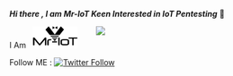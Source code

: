 ***Hi there , I am Mr-IoT Keen Interested in IoT Pentesting*** 👋


I Am &nbsp; <img width="80" alt="Screenshot" src="https://github.com/V33RU/v33ru/blob/main/logo%20in%20illustrator.png">
<img align='right' src="https://github-readme-stats.vercel.app/api?username=v33ru&show_icons=true&theme=dracula" width="350">

Follow ME : [![Twitter Follow](https://img.shields.io/twitter/follow/v33riot?color=yellow&label=Mr-IoT&style=flat-square)](https://twitter.com/v33riot)







